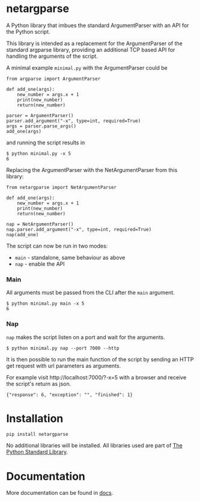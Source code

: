 # netargparse
A Python library that imbues the standard ArgumentParser with an API for the Python script.

This library is intended as a replacement for the ArgumentParser of the standard argparse library, providing an additional TCP based API for handling the arguments of the script.

A minimal example `minimal.py` with the ArgumentParser could be
```
from argparse import ArgumentParser

def add_one(args):
    new_number = args.x + 1
    print(new_number)
    return(new_number)

parser = ArgumentParser()
parser.add_argument("-x", type=int, required=True)
args = parser.parse_args()
add_one(args)
```

and running the script results in
```
$ python minimal.py -x 5
6
```

Replacing the ArgumentParser with the NetArgumentParser from this library:
```
from netargparse import NetArgumentParser

def add_one(args):
    new_number = args.x + 1
    print(new_number)
    return(new_number)

nap = NetArgumentParser()
nap.parser.add_argument("-x", type=int, required=True)
nap(add_one)
```

The script can now be run in two modes:
- `main` - standalone, same behaviour as above
- `nap` - enable the API

### Main
All arguments must be passed from the CLI after the `main` argument.
```
$ python minimal.py main -x 5
6
```

### Nap
`nap` makes the script listen on a port and wait for the arguments.
```
$ python minimal.py nap --port 7000 --http
```
It is then possible to run the main function of the script by sending an HTTP get request with url parameters as arguments.

For example visit http://localhost:7000/?-x=5 with a browser and receive the script's return as json.
```
{"response": 6, "exception": "", "finished": 1}
```

# Installation
```
pip install netargparse
```
No additional libraries will be installed. All libraries used are part of [The Python Standard Library](https://docs.python.org/3/library/index.html).

# Documentation
More documentation can be found in [docs](https://github.com/kvnglb/netargparse/tree/main/docs).
